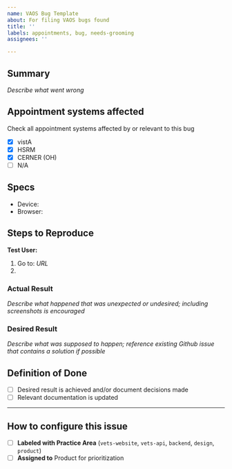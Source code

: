 ```yaml
---
name: VAOS Bug Template
about: For filing VAOS bugs found
title: ''
labels: appointments, bug, needs-grooming
assignees: ''

---
```


## Summary
_Describe what went wrong_

## Appointment systems affected
Check all appointment systems affected by or relevant to this bug

- [x] vistA
- [x] HSRM
- [x] CERNER (OH)
- [ ] N/A
      
## Specs
- Device:
- Browser:

## Steps to Reproduce
**Test User:**

1. Go to: _URL_
2.

### Actual Result
_Describe what happened that was unexpected or undesired; including screenshots is encouraged_

### Desired Result
_Describe what was supposed to happen; reference existing Github issue that contains a solution if possible_

## Definition of Done
- [ ] Desired result is achieved and/or document decisions made
- [ ] Relevant documentation is updated

---
## How to configure this issue
- [ ] **Labeled with Practice Area** (`vets-website`, `vets-api`, `backend`, `design`, `product`)
- [ ] **Assigned to** Product for prioritization
